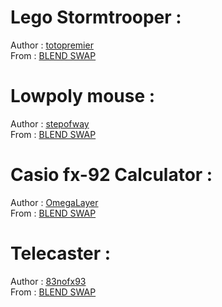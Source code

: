 # Lego Stormtrooper :
Author : [totopremier](https://www.blendswap.com/profile/209092)  
From : [BLEND SWAP](https://www.blendswap.com/)

# Lowpoly mouse :
Author : [stepofway](https://www.blendswap.com/profile/336483)  
From : [BLEND SWAP](https://www.blendswap.com/)


# Casio fx-92 Calculator  :
Author : [OmegaLayer ](https://www.blendswap.com/profile/267517)  
From : [BLEND SWAP](https://www.blendswap.com/)
# Telecaster :
Author : [83nofx93](https://www.blendswap.com/profile/306254)  
From : [BLEND SWAP](https://www.blendswap.com/)
